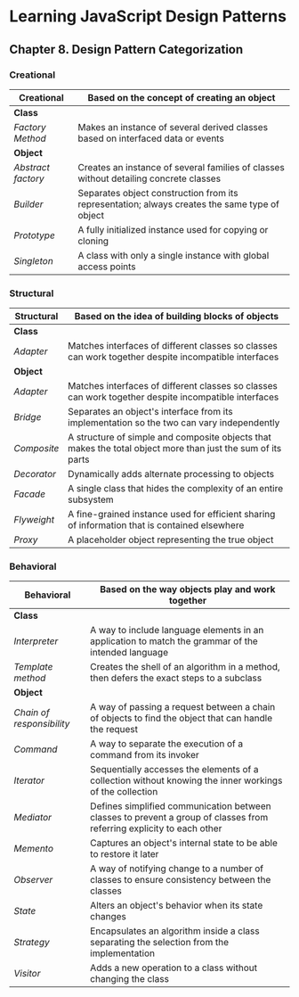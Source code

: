 # Learning JavaScript Design Patterns

## Chapter 8. Design Pattern Categorization

### Creational

| Creational | Based on the concept of creating an object |
|------------|--------------------------------------------|
| **Class** |
| *Factory Method* | Makes an instance of several derived classes based on interfaced data or events|
| **Object** |
| *Abstract factory* | Creates an instance of several families of classes without detailing concrete classes |
| *Builder* | Separates object construction from its representation; always creates the same type of object |
| *Prototype* | A fully initialized instance used for copying or cloning |
| *Singleton* | A class with only a single instance with global access points |

### Structural

| Structural | Based on the idea of building blocks of objects |
|------------|-------------------------------------------------|
| **Class** ||
| *Adapter* | Matches interfaces of different classes so classes can work together despite incompatible interfaces |
| **Object** ||
| *Adapter* | Matches interfaces of different classes so classes can work together despite incompatible interfaces |
| *Bridge* | Separates an object's interface from its implementation so the two can vary independently |
| *Composite* | A structure of simple and composite objects that makes the total object more than just the sum of its parts |
| *Decorator* | Dynamically adds alternate processing to objects |
| *Facade* | A single class that hides the complexity of an entire subsystem |
| *Flyweight* | A fine-grained instance used for efficient sharing of information that is contained elsewhere |
| *Proxy* | A placeholder object representing the true object |

### Behavioral

| Behavioral | Based on the way objects play and work together |
|------------|-------------------------------------------------|
| **Class** ||
| *Interpreter* | A way to include language elements in an application to match the grammar of the intended language |
| *Template method* | Creates the shell of an algorithm in a method, then defers the exact steps to a subclass |
| **Object** ||
| *Chain of responsibility* | A way of passing a request between a chain of objects to find the object that can handle the request |
| *Command* | A way to separate the execution of a command from its invoker |
| *Iterator* | Sequentially accesses the elements of a collection without knowing the inner workings of the collection |
| *Mediator* | Defines simplified communication between classes to prevent a group of classes from referring explicity to each other |
| *Memento* | Captures an object's internal state to be able to restore it later |
| *Observer* | A way of notifying change to a number of classes to ensure consistency between the classes |
| *State* | Alters an object's behavior when its state changes |
| *Strategy* | Encapsulates an algorithm inside a class separating the selection from the implementation |
| *Visitor* | Adds a new operation to a class without changing the class |

